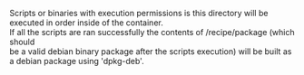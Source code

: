Scripts or binaries with execution permissions is this directory will be executed in order inside of the container.  
If all the scripts are ran successfully the contents of /recipe/package (which should  
be a valid debian binary package after the scripts execution) will be built as a debian package using 'dpkg-deb'.  
